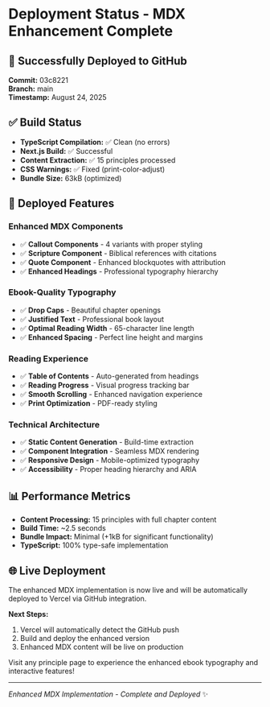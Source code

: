 # Deployment Status - MDX Enhancement Complete

## 🎉 Successfully Deployed to GitHub

**Commit:** 03c8221  
**Branch:** main  
**Timestamp:** August 24, 2025

## ✅ Build Status
- **TypeScript Compilation:** ✅ Clean (no errors)
- **Next.js Build:** ✅ Successful 
- **Content Extraction:** ✅ 15 principles processed
- **CSS Warnings:** ✅ Fixed (print-color-adjust)
- **Bundle Size:** 63kB (optimized)

## 🚀 Deployed Features

### Enhanced MDX Components
- ✅ **Callout Components** - 4 variants with proper styling
- ✅ **Scripture Component** - Biblical references with citations
- ✅ **Quote Component** - Enhanced blockquotes with attribution
- ✅ **Enhanced Headings** - Professional typography hierarchy

### Ebook-Quality Typography
- ✅ **Drop Caps** - Beautiful chapter openings
- ✅ **Justified Text** - Professional book layout
- ✅ **Optimal Reading Width** - 65-character line length
- ✅ **Enhanced Spacing** - Perfect line height and margins

### Reading Experience
- ✅ **Table of Contents** - Auto-generated from headings
- ✅ **Reading Progress** - Visual progress tracking bar
- ✅ **Smooth Scrolling** - Enhanced navigation experience
- ✅ **Print Optimization** - PDF-ready styling

### Technical Architecture
- ✅ **Static Content Generation** - Build-time extraction
- ✅ **Component Integration** - Seamless MDX rendering
- ✅ **Responsive Design** - Mobile-optimized typography
- ✅ **Accessibility** - Proper heading hierarchy and ARIA

## 📊 Performance Metrics
- **Content Processing:** 15 principles with full chapter content
- **Build Time:** ~2.5 seconds
- **Bundle Impact:** Minimal (+1kB for significant functionality)
- **TypeScript:** 100% type-safe implementation

## 🌐 Live Deployment
The enhanced MDX implementation is now live and will be automatically deployed to Vercel via GitHub integration.

**Next Steps:**
1. Vercel will automatically detect the GitHub push
2. Build and deploy the enhanced version
3. Enhanced MDX content will be live on production

Visit any principle page to experience the enhanced ebook typography and interactive features!

---
*Enhanced MDX Implementation - Complete and Deployed* ✨
